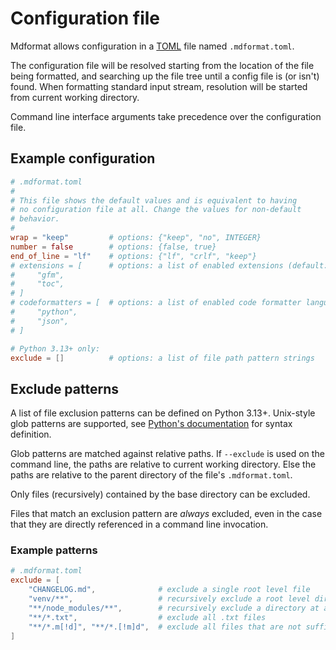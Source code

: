 # Configuration file

Mdformat allows configuration in a [TOML](https://toml.io) file named `.mdformat.toml`.

The configuration file will be resolved starting from the location of the file being formatted,
and searching up the file tree until a config file is (or isn't) found.
When formatting standard input stream, resolution will be started from current working directory.

Command line interface arguments take precedence over the configuration file.

## Example configuration

```toml
# .mdformat.toml
#
# This file shows the default values and is equivalent to having
# no configuration file at all. Change the values for non-default
# behavior.
#
wrap = "keep"         # options: {"keep", "no", INTEGER}
number = false        # options: {false, true}
end_of_line = "lf"    # options: {"lf", "crlf", "keep"}
# extensions = [      # options: a list of enabled extensions (default: all installed are enabled)
#     "gfm",
#     "toc",
# ]
# codeformatters = [  # options: a list of enabled code formatter languages (default: all installed are enabled)
#     "python",
#     "json",
# ]

# Python 3.13+ only:
exclude = []          # options: a list of file path pattern strings
```

## Exclude patterns

A list of file exclusion patterns can be defined on Python 3.13+.
Unix-style glob patterns are supported, see
[Python's documentation](https://docs.python.org/3/library/pathlib.html#pattern-language)
for syntax definition.

Glob patterns are matched against relative paths.
If `--exclude` is used on the command line, the paths are relative to current working directory.
Else the paths are relative to the parent directory of the file's `.mdformat.toml`.

Only files (recursively) contained by the base directory can be excluded.

Files that match an exclusion pattern are _always_ excluded,
even in the case that they are directly referenced in a command line invocation.

### Example patterns

```toml
# .mdformat.toml
exclude = [
    "CHANGELOG.md",              # exclude a single root level file
    "venv/**",                   # recursively exclude a root level directory
    "**/node_modules/**",        # recursively exclude a directory at any level
    "**/*.txt",                  # exclude all .txt files
    "**/*.m[!d]", "**/*.[!m]d",  # exclude all files that are not suffixed .md
]
```
